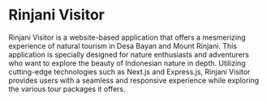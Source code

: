 # Rinjani Visitor

Rinjani Visitor is a website-based application that offers a mesmerizing experience of natural tourism in Desa Bayan and Mount Rinjani. This application is specially designed for nature enthusiasts and adventurers who want to explore the beauty of Indonesian nature in depth. Utilizing cutting-edge technologies such as Next.js and Express.js, Rinjani Visitor provides users with a seamless and responsive experience while exploring the various tour packages it offers.